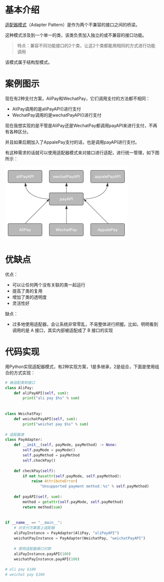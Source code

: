 # 基本介绍

[适配器模式](https://so.csdn.net/so/search?q=适配器模式&spm=1001.2101.3001.7020)（Adapter Pattern）是作为两个不兼容的接口之间的桥梁。

这种模式涉及到一个单一的类，该类负责加入独立的或不兼容的接口功能。

> 特点：兼容不同功能接口的2个类，让这2个类都能用相同的方式进行功能调用

该模式属于结构型模式。

# 案例图示

现在有2种支付方案，AliPay和WechatPay，它们调用支付的方法都不相同：

- AliPay调用的是aliPayAPI()进行支付
- WechatPay调用的是wechatPayAPI()进行支付

现在我想实现的是不管是AliPay还是WechatPay都调用payAPI来进行支付，不再有各种区分。

并且如果后期加入了AppalePay支付的话，也是调用payAPI进行支付。

有这种需求的话就可以使用适配器模式来对接口进行适配，进行统一管理，如下图所示：

![image-20210623163635898](images/1a365f4e25b0a2d408e76cb45e0fa22d.png)

# 优缺点

优点：

- 可以让任何两个没有关联的类一起运行
- 提高了类的复用
- 增加了类的透明度
- 灵活性好

缺点：

- 过多地使用适配器，会让系统非常零乱，不易整体进行把握。比如，明明看到调用的是 A 接口，其实内部被适配成了 B 接口的实现

# 代码实现

用Python实现适配器模式，有2种实现方案，1是多继承，2是组合，下面是使用组合的方式实现：

```python
# 被适配类和接口
class AliPay:
    def aliPayAPI(self, sum):
        print("ali pay $%s" % sum)


class WeichatPay:
    def weichatPayAPI(self, sum):
        print("weichat pay $%s" % sum)

# 适配器类
class PayAdapter:
    def __init__(self, payMode, payMethod) -> None:
        self.payMode = payMode()
        self.payMethod = payMethod
        self.checkPay()

    def checkPay(self):
        if not hasattr(self.payMode, self.payMethod):
            raise AttributeError(
                "Unsupported payment method：%s" % self.payMethod)

    def payAPI(self, sum):
        method = getattr(self.payMode, self.payMethod)
        return method(sum)


if __name__ == "__main__":
    # 对支付方案套上适配器
    aliPayInstance = PayAdapter(AliPay, "aliPayAPI")
    weichatPayInstance = PayAdapter(WeichatPay, "weichatPayAPI")

    # 使用适配器接口付款
    aliPayInstance.payAPI(100)
    weichatPayInstance.payAPI(100)
    
# ali pay $100
# weichat pay $100

```

